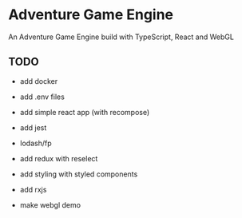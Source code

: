 # Adventure Game Engine

An Adventure Game Engine build with TypeScript, React and WebGL

## TODO

- add docker

- add .env files

- add simple react app (with recompose)

- add jest

- lodash/fp

- add redux with reselect

- add styling with styled components

- add rxjs

- make webgl demo
